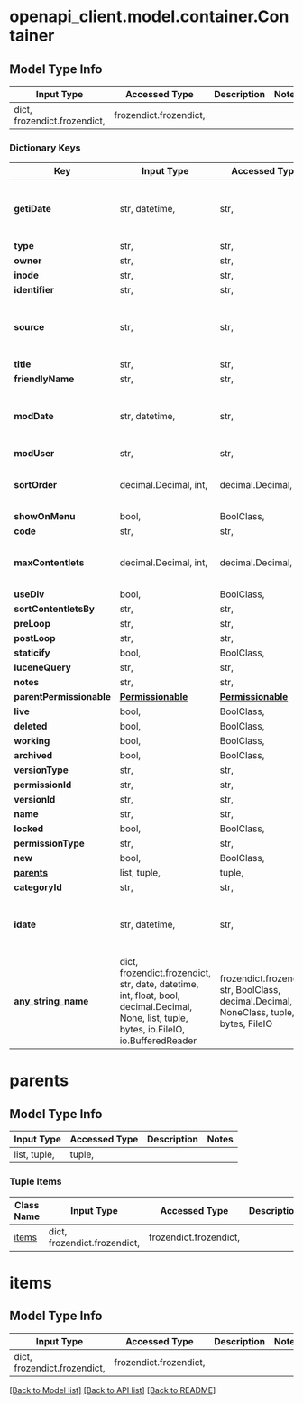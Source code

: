 # openapi_client.model.container.Container

## Model Type Info
Input Type | Accessed Type | Description | Notes
------------ | ------------- | ------------- | -------------
dict, frozendict.frozendict,  | frozendict.frozendict,  |  | 

### Dictionary Keys
Key | Input Type | Accessed Type | Description | Notes
------------ | ------------- | ------------- | ------------- | -------------
**getiDate** | str, datetime,  | str,  |  | [optional] value must conform to RFC-3339 date-time
**type** | str,  | str,  |  | [optional] 
**owner** | str,  | str,  |  | [optional] 
**inode** | str,  | str,  |  | [optional] 
**identifier** | str,  | str,  |  | [optional] 
**source** | str,  | str,  |  | [optional] must be one of ["UNKNOWN", "DB", "FILE", ] 
**title** | str,  | str,  |  | [optional] 
**friendlyName** | str,  | str,  |  | [optional] 
**modDate** | str, datetime,  | str,  |  | [optional] value must conform to RFC-3339 date-time
**modUser** | str,  | str,  |  | [optional] 
**sortOrder** | decimal.Decimal, int,  | decimal.Decimal,  |  | [optional] value must be a 32 bit integer
**showOnMenu** | bool,  | BoolClass,  |  | [optional] 
**code** | str,  | str,  |  | [optional] 
**maxContentlets** | decimal.Decimal, int,  | decimal.Decimal,  |  | [optional] value must be a 32 bit integer
**useDiv** | bool,  | BoolClass,  |  | [optional] 
**sortContentletsBy** | str,  | str,  |  | [optional] 
**preLoop** | str,  | str,  |  | [optional] 
**postLoop** | str,  | str,  |  | [optional] 
**staticify** | bool,  | BoolClass,  |  | [optional] 
**luceneQuery** | str,  | str,  |  | [optional] 
**notes** | str,  | str,  |  | [optional] 
**parentPermissionable** | [**Permissionable**](Permissionable.md) | [**Permissionable**](Permissionable.md) |  | [optional] 
**live** | bool,  | BoolClass,  |  | [optional] 
**deleted** | bool,  | BoolClass,  |  | [optional] 
**working** | bool,  | BoolClass,  |  | [optional] 
**archived** | bool,  | BoolClass,  |  | [optional] 
**versionType** | str,  | str,  |  | [optional] 
**permissionId** | str,  | str,  |  | [optional] 
**versionId** | str,  | str,  |  | [optional] 
**name** | str,  | str,  |  | [optional] 
**locked** | bool,  | BoolClass,  |  | [optional] 
**permissionType** | str,  | str,  |  | [optional] 
**new** | bool,  | BoolClass,  |  | [optional] 
**[parents](#parents)** | list, tuple,  | tuple,  |  | [optional] 
**categoryId** | str,  | str,  |  | [optional] 
**idate** | str, datetime,  | str,  |  | [optional] value must conform to RFC-3339 date-time
**any_string_name** | dict, frozendict.frozendict, str, date, datetime, int, float, bool, decimal.Decimal, None, list, tuple, bytes, io.FileIO, io.BufferedReader | frozendict.frozendict, str, BoolClass, decimal.Decimal, NoneClass, tuple, bytes, FileIO | any string name can be used but the value must be the correct type | [optional]

# parents

## Model Type Info
Input Type | Accessed Type | Description | Notes
------------ | ------------- | ------------- | -------------
list, tuple,  | tuple,  |  | 

### Tuple Items
Class Name | Input Type | Accessed Type | Description | Notes
------------- | ------------- | ------------- | ------------- | -------------
[items](#items) | dict, frozendict.frozendict,  | frozendict.frozendict,  |  | 

# items

## Model Type Info
Input Type | Accessed Type | Description | Notes
------------ | ------------- | ------------- | -------------
dict, frozendict.frozendict,  | frozendict.frozendict,  |  | 

[[Back to Model list]](../../README.md#documentation-for-models) [[Back to API list]](../../README.md#documentation-for-api-endpoints) [[Back to README]](../../README.md)

